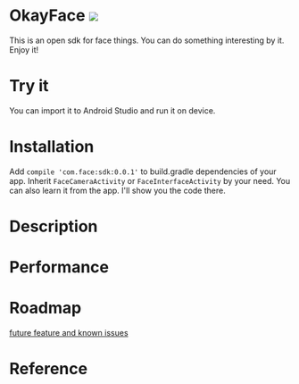 # OkayFace ![](https://travis-ci.org/BSlience/OkayFace.svg?branch=master)
This is an open sdk for face things.
You can do something interesting by it. 
Enjoy it!

# Try it
You can import it to Android Studio and run it on device.

# Installation
Add <code>compile 'com.face:sdk:0.0.1'</code> to build.gradle dependencies of your app.
Inherit <code>FaceCameraActivity</code> or <code>FaceInterfaceActivity</code> by your need.
You can also learn it from the app. I'll show you the code there.
    
# Description

# Performance

# Roadmap
[future feature and known issues](./roadmap.md)

# Reference
